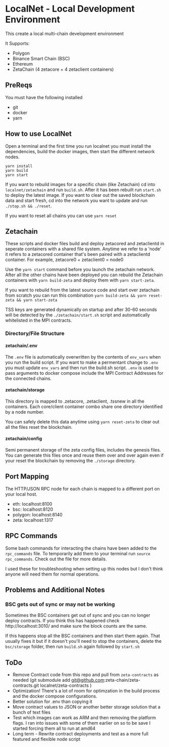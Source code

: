 # LocalNet - Local Development Environment

This create a local multi-chain development environment

It Supports:

- Polygon
- Binance Smart Chain (BSC)
- Ethereum
- ZetaChain (4 zetacore + 4 zetaclient containers)

## PreReqs

You must have the following installed

- git
- docker
- yarn

## How to use LocalNet

Open a terminal and the first time you run localnet you must install the dependencies, build the docker images, then start the different network nodes.  
```
yarn install
yarn build
yarn start
```

If you want to rebuild images for a specific chain (like Zetachain) cd into `localnet/zetachain` and run `build.sh`. After it has been rebuilt run `start.sh` to deploy the latest image. If you want to clear out the saved blockchain data and start fresh, cd into the network you want to update and run `./stop.sh && ./reset`.

If you want to reset all chains you can use `yarn reset`

## Zetachain 

These scripts and docker files build and deploy zetacored and zetaclientd in seperate containers with a shared file system. Anytime we refer to a 'node' it refers to a zetacored container that's been paired with a zetaclientd container. For example, zetacore0 + zetaclient0 = node0

Use the `yarn start` command before you launch the zetachain network. After all the other chains have been deployed you can rebuild the Zetachain containers with `yarn build-zeta` and deploy them with `yarn start-zeta`. 

If you want to rebuild from the latest source code and start over zetachain from scratch you can run this combination `yarn build-zeta && yarn reset-zeta && yarn start-zeta`

TSS keys are generated dynamically on startup and after 30-60 seconds will be detected by the  `./zetachain/start.sh` script and automatically whitelisted in the MPI contracts. 
### Directory/File Structure

#### zetachain/.env
The `.env` file is automatically overwritten by the contents of `env_vars` when you run the build script. If you want to make a permentant change to `.env` you must update `env_vars` and then run the build.sh script. `.env` is used to pass arguments to docker compose include the MPI Contract Addresses for the connected chains. 

#### zetachain/storage 
This directory is mapped to .zetacore, .zetaclient, .tssnew in all the containers. Each core/client container combo share one directory identified by a node number. 

You can safely delete this data anytime using `yarn reset-zeta` to clear out all the files reset the blockchain. 

#### zetachain/config

Semi permanent storage of the zeta config files, includes the genesis files. You can generate this files once and reuse them over and over again even if your reset the blockchain by removing the `./storage` directory. 

## Port Mapping

The HTTP/JSON RPC node for each chain is mapped to a different port on your local host.

- eth: localhost:8100
- bsc: localhost:8120
- polygon: localhost:8140
- zeta: localhost:1317

## RPC Commands

Some bash commands for interacting the chains have been added to the `rpc_commands` file. To temporarily add them to your terminal run `source rpc_commands`. Check out the file for more details. 

I used these for troubleshooting when setting up this nodes but I don't think anyone will need them for normal operations.

## Problems and Additional Notes

### BSC gets out of sync or may not be working
Sometimes the BSC containers get out of sync and you can no longer deploy contracts. If you think this has happened check http://localhost:3010/ and make sure the block counts are the same. 

If this happens stop all the BSC containers and then start them again. That usually fixes it but if it doesn't you'll need to stop the containers, delete the `bsc/storage` folder, then run `build.sh` again followed by `start.sh`


## ToDo

- Remove Contract code from this repo and pull from `zeta-contracts` as needed (git submodule add git@github.com:zeta-chain/zeta-contracts.git localnet/zeta-contracts )
- Optimization! There's a lot of room for optimzation in the build process and the docker compose configurations. 
- Better solution for .env than copying it
- Move contract values to JSON or another better storage solution that a bunch of text files
- Test which images can work as ARM and then removing the platform flags. I ran into issues with some of them earlier on so to be save I started forcing them all to run at amd64
- Long term - Rewrite contract deployments and test as a more full featured and flexible node script